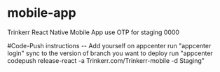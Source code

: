 # mobile-app

Trinkerr React Native Mobile App
use OTP for staging 0000

#Code-Push instructions
-- Add yourself on appcenter 
run "appcenter login"
sync to the version of branch you want to deploy
run "appcenter codepush release-react -a Trinkerr.com/Trinkerr-mobile -d Staging"
